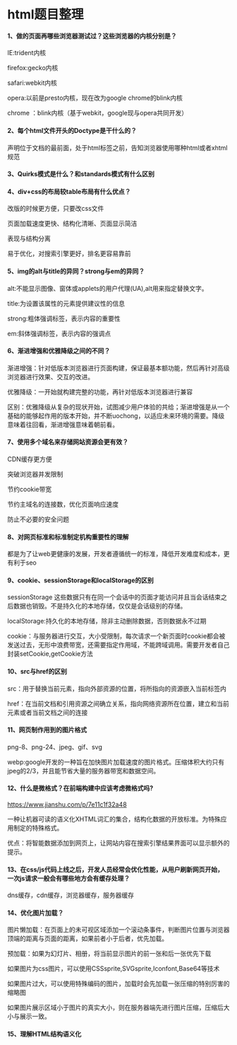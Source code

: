 # html题目整理
#### 1、做的页面再哪些浏览器测试过？这些浏览器的内核分别是？

IE:trident内核

firefox:gecko内核

safari:webkit内核

opera:以前是presto内核，现在改为google chrome的blink内核

chrome ：blink内核（基于webkit，google现与opera共同开发）

#### 2、每个html文件开头的Doctype是干什么的？

<!Doctype>声明位于文档的最前面，处于html标签之前，告知浏览器使用哪种html或者xhtml规范

#### 3、Quirks模式是什么？和standards模式有什么区别

#### 4、div+css的布局较table布局有什么优点？

改版的时候更方便，只要改css文件

页面加载速度更快、结构化清晰、页面显示简洁

表现与结构分离

易于优化，对搜索引擎更好，排名更容易靠前

#### 5、img的alt与title的异同？strong与em的异同？

alt:不能显示图像、窗体或applets的用户代理(UA),alt用来指定替换文字。

title:为设置该属性的元素提供建议性的信息

strong:粗体强调标签，表示内容的重要性

em:斜体强调标签，表示内容的强调点

#### 6、渐进增强和优雅降级之间的不同？

渐进增强：针对低版本浏览器进行页面构建，保证最基本额功能，然后再针对高级浏览器进行效果、交互的改进。

优雅降级：一开始就构建完整的功能，再针对低版本浏览器进行兼容

区别：优雅降级从复杂的现状开始，试图减少用户体验的共给；渐进增强是从一个基础的能够起作用的版本开始，并不断uochong，以适应未来环境的需要。降级意味着往回看，渐进增强意味着朝前看。

#### 7、使用多个域名来存储网站资源会更有效？

CDN缓存更方便

突破浏览器并发限制

节约cookie带宽

节约主域名的连接数，优化页面响应速度

防止不必要的安全问题

#### 8、对网页标准和标准制定机构重要性的理解

都是为了让web更健康的发展，开发者遵循统一的标准，降低开发难度和成本，更有利于seo

#### 9、cookie、sessionStorage和localStorage的区别

sessionStorage  这些数据只有在同一个会话中的页面才能访问并且当会话结束之后数据也销毁。不是持久化的本地存储，仅仅是会话级别的存储。

localStorage:持久化的本地存储，除非主动删除数据，否则数据永不过期



cookie：与服务器进行交互，大小受限制，每次请求一个新页面时cookie都会被发送过去，无形中浪费带宽，还需要指定作用域，不能跨域调用。需要开发者自己封装setCookie,getCookie方法

#### 10、src与href的区别

src：用于替换当前元素，指向外部资源的位置，将所指向的资源嵌入当前标签内

href：在当前文档和引用资源之间确立关系，指向网络资源所在位置，建立和当前元素或者当前文档之间的连接

#### 11、网页制作用到的图片格式

png-8、png-24、jpeg、gif、svg

  webp:google开发的一种旨在加快图片加载速度的图片格式。压缩体积大约只有jpeg的2/3，并且能节省大量的服务器带宽和数据空间。

#### 12、什么是微格式？在前端构建中应该考虑微格式吗?

https://www.jianshu.com/p/7e11c1f32a48

一种让机器可读的语义化XHTML词汇的集合，结构化数据的开放标准。为特殊应用制定的特殊格式。

优点：将智能数据添加到网页上，让网站内容在搜索引擎结果界面可以显示额外的提示。

#### 13、在css/js代码上线之后，开发人员经常会优化性能，从用户刷新网页开始，一次js请求一般会有哪些地方会有缓存处理？

dns缓存，cdn缓存，浏览器缓存，服务器缓存

#### 14、优化图片加载？

图片懒加载：在页面上的未可视区域添加一个滚动条事件，判断图片位置与浏览器顶端的距离与页面的距离，如果前者小于后者，优先加载。

预加载：如果为幻灯片、相册，将当前显示图片的前一张和后一张优先下载

如果图片为css图片，可以使用CSSsprite,SVGsprite,Iconfont,Base64等技术

如果图片过大，可以使用特殊编码的图片，加载时会先加载一张压缩的特别厉害的缩略图

如果图片展示区域小于图片的真实大小，则在服务器端先进行图片压缩，压缩后大小与展示一致。

#### 15、理解HTML结构语义化

